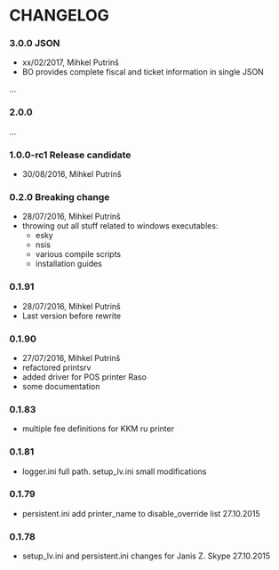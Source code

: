 # CHANGELOG

### 3.0.0 JSON
- xx/02/2017, Mihkel Putrinš
- BO provides complete fiscal and ticket information in single JSON

...

### 2.0.0

...

### 1.0.0-rc1 Release candidate
- 30/08/2016, Mihkel Putrinš

### 0.2.0 Breaking change
- 28/07/2016, Mihkel Putrinš
- throwing out all stuff related to windows executables:
  - esky
  - nsis
  - various compile scripts
  - installation guides

### 0.1.91
- 28/07/2016, Mihkel Putrinš
- Last version before rewrite

### 0.1.90
- 27/07/2016, Mihkel Putrinš
- refactored printsrv
- added driver for POS printer Raso
- some documentation

### 0.1.83
- multiple fee definitions for KKM ru printer

### 0.1.81
- logger.ini full path. setup_lv.ini small modifications

### 0.1.79
- persistent.ini add printer_name to disable_override list 27.10.2015

### 0.1.78
- setup_lv.ini and persistent.ini changes for Janis Z. Skype 27.10.2015
